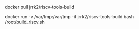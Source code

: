 docker pull jrrk2/riscv-tools-build

docker run -v /var/tmp:/var/tmp -it jrrk2/riscv-tools-build bash /root/build_riscv.sh
